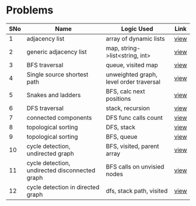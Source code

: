 # Problems

SNo | Name | Logic Used | Link |
----|------|------------|------|
1 | adjacency list | array of dynamic lists | [view](adjacency_list.cpp)
2 | generic adjacency list | map, string->list<string, int> | [view](adjacency_list_generic.cpp)
3 | BFS traversal | queue, visited map | [view](BFS_traversal.cpp)   
4 | Single source shortest path | unweighted graph, level order traversal | [view](single_source_shortest_path.cpp)
5 | Snakes and ladders | BFS, calc next positions | [view](snakes_ladder.cpp)
6 | DFS traversal | stack, recursion | [view](DFS_traversal.cpp)
7 | connected components | DFS func calls count | [view](connected_components.cpp)
8 | topological sorting | DFS, stack | [view](topological_sort_dfs.cpp)
9 | topological sorting | BFS, queue | [view](topological_sort_bfs.cpp)
10 | cycle detection, undirected graph | BFS, visited, parent array | [view](undirected_graph_tree.cpp)
11 | cycle detection, undirected disconnected graph | BFS calls on unvisied nodes | [view](cycle_undirected_components.cpp)
12 | cycle detection in directed graph | dfs, stack path, visited | [view](cycle_detection_directed_dfs.cpp)